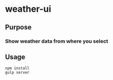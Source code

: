 # weather-ui
## Purpose
### Show weather data from where you select

## Usage
```
npm install
gulp server
```
